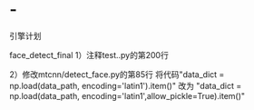 # -
引擎计划


face_detect_final 
1）注释test..py的第200行

2）修改mtcnn/detect_face.py的第85行
将代码"data_dict = np.load(data_path, encoding='latin1').item()"
改为
"data_dict = np.load(data_path, encoding='latin1',allow_pickle=True).item()"
